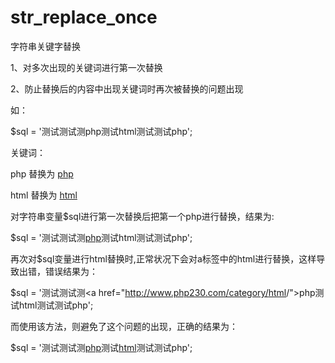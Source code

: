 str_replace_once
================
字符串关键字替换

1、对多次出现的关键词进行第一次替换

2、防止替换后的内容中出现关键词时再次被替换的问题出现

如：

$sql = '测试测试测php测试html测试测试php';

关键词：

php 替换为 <a href="http://www.php230.com/category/html/">php</a>

html 替换为 <a href="http://www.php230.com/category/html/">html</a>

对字符串变量$sql进行第一次替换后把第一个php进行替换，结果为:

$sql = '测试测试测<a href="http://www.php230.com/category/html/">php</a>测试html测试测试php';

再次对$sql变量进行html替换时,正常状况下会对a标签中的html进行替换，这样导致出错，错误结果为：


$sql = '测试测试测<a href="http://www.php230.com/category/<a href="http://www.php230.com/category/html/">html</a>/">php</a>测试html测试测试php';


而使用该方法，则避免了这个问题的出现，正确的结果为：

$sql = '测试测试测<a href="http://www.php230.com/category/html/">php</a>测试<a href="http://www.php230.com/category/html/">html</a>测试测试php';
